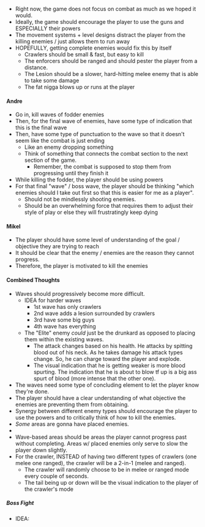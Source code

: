 
- Right now, the game does not focus on combat as much as we hoped it would.
- Ideally, the game should encourage the player to use the guns and ESPECIALLY their powers
- The movement systems + level designs distract the player from the killing enemies / just allows them to run away
- HOPEFULLY, getting complete enemies would fix this by itself
	- Crawlers should be small & fast, but easy to kill
	- The enforcers should be ranged and should pester the player from a distance.
	- The Lesion should be a slower, hard-hitting melee enemy that is able to take some damage
	- The fat nigga blows up or runs at the player

#### Andre
- Go in, kill waves of fodder enemies
- Then, for the final wave of enemies, have some type of indication that this is the final wave
- Then, have some type of punctuation to the wave so that it doesn't seem like the combat is just ending
	- Like an enemy dropping something
	- Think of something that connects the combat section to the next section of the game.
		- Remember, the combat is supposed to stop them from progressing until they finish it
- While killing the fodder, the player should be using powers
- For that final "wave" / boss wave, the player should be thinking "which enemies should I take out first so that this is easier for me as a player".
	- Should not be mindlessly shooting enemies.
	- Should be an overwhelming force that requires them to adjust their style of play or else they will frustratingly keep dying

#### Mikel
- The player should have some level of understanding of the goal / objective they are trying to reach
- It should be clear that the enemy / enemies are the reason they cannot progress.
- Therefore, the player is motivated to kill the enemies

#### Combined Thoughts
- Waves should progressively become more difficult.
	- IDEA for harder waves
		- 1st wave has only crawlers
		- 2nd wave adds a lesion surrounded by crawlers
		- 3rd have some big guys
		- 4th wave has everything
	- The "Elite" enemy *could* just be the drunkard as opposed to placing them within the existing waves.
		- The attack changes based on his health. He attacks by spitting blood out of his neck. As he takes damage his attack types change. So, he can charge toward the player and explode.
		- The visual indication that he is getting weaker is more blood spurting. The indication that he is about to blow tf up is a big ass spurt of blood (more intense that the other one).
- The waves need some type of concluding element to let the player know they're done.
- The player should have a clear understanding of what objective the enemies are preventing them from obtaining.
- Synergy between different enemy types should encourage the player to use the powers and to critically think of how to kill the enemies.
- *Some* areas are gonna have placed enemies.
-
- Wave-based areas should be areas the player cannot progress past without completing. Areas w/ placed enemies only serve to slow the player down slightly.
- For the crawler, INSTEAD of having two different types of crawlers (one melee one ranged), the crawler will be a 2-in-1 (melee and ranged).
	- The crawler will randomly choose to be in melee or ranged mode every couple of seconds.
	- The tail being up or down will be the visual indication to the player of the crawler's mode

##### Boss Fight
- IDEA: 
